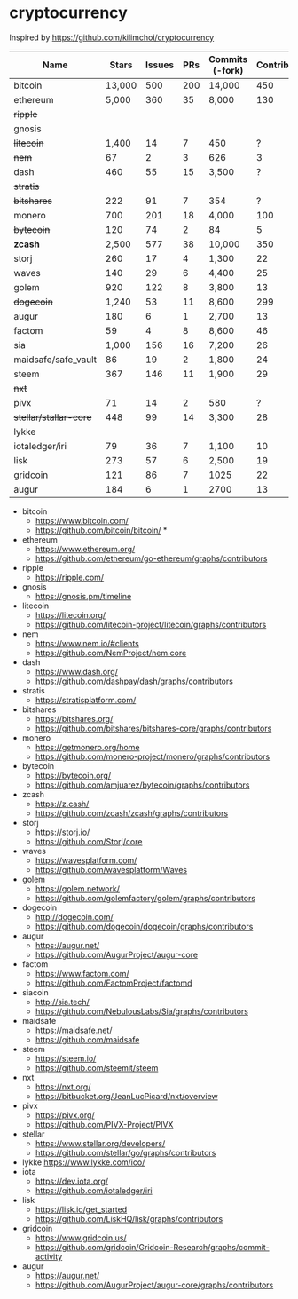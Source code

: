 # cryptocurrency

Inspired by https://github.com/kilimchoi/cryptocurrency

| Name | Stars | Issues | PRs | Commits (-fork) | Contributors | Forked | Inactive 6m | 
|------|-------|--------|-----|-----------------|--------------|--------|-----------|
| bitcoin | 13,000 | 500 | 200 | 14,000 | 450 | |  |  
| ethereum | 5,000 | 360 | 35 | 8,000 | 130 | | | 
| ~~ripple~~ | | | | | | | | 
| gnosis | | | | | | | | 
| ~~litecoin~~ | 1,400 | 14 | 7 | 450 | ? | **bitcoin** | y | 
| ~~nem~~ | 67 | 2 | 3 | 626 | 3 |  | y | 
| dash | 460 | 55 | 15 | 3,500 | ? | **bitcoin** |  | 
| ~~stratis~~ | | | | | | | | 
| ~~bitshares~~ | 222 | 91 | 7 | 354 | ? | **graphene** | ? | 
| monero | 700 | 201 | 18 | 4,000 | 100 | |  |
| ~~bytecoin~~ | 120 | 74 | 2 | 84 | 5 | | y |
| __zcash__ | 2,500 | 577 | 38 | 10,000 | 350 |  |  |
| storj | 260 | 17 | 4 | 1,300 | 22 | |  |
| waves | 140 | 29 | 6 | 4,400 | 25 | |  |
| golem | 920 | 122 | 8 | 3,800 | 13 | |  |
| ~~dogecoin~~ | 1,240 | 53 | 11 | 8,600 | 299 | ? | **2015** |
| augur | 180 | 6 | 1 | 2,700 | 13 | |  |
| factom | 59 | 4 | 8 | 8,600 | 46 | |  |
| sia | 1,000 | 156 | 16 | 7,200 | 26 | |  |
| maidsafe/safe_vault | 86 | 19 | 2 | 1,800 | 24 | | ? |
| steem | 367 | 146 | 11 | 1,900 | 29 | |  |
| ~~nxt~~ | | | | | | | |
| pivx | 71 | 14 | 2 | 580 | ? | dash |  |
| ~~stellar/stallar-core~~ | 448 | 99 | 14 | 3,300 | 28 | |  |
| ~~lykke~~ | | | | | | | |
| iotaledger/iri | 79 | 36 | 7 | 1,100 | 10 | |  |
| lisk | 273 | 57 | 6 | 2,500 | 19 | |  |
| gridcoin | 121 | 86 | 7 | 1025 | 22 | | |
| augur | 184 | 6 | 1 | 2700 | 13 | | |

* bitcoin
  * https://www.bitcoin.com/
  * https://github.com/bitcoin/bitcoin/
    *   
* ethereum
  * https://www.ethereum.org/
  * https://github.com/ethereum/go-ethereum/graphs/contributors
* ripple
  * https://ripple.com/
* gnosis
  * https://gnosis.pm/timeline
* litecoin
  * https://litecoin.org/
  * https://github.com/litecoin-project/litecoin/graphs/contributors
* nem
  * https://www.nem.io/#clients
  * https://github.com/NemProject/nem.core
* dash
  * https://www.dash.org/
  * https://github.com/dashpay/dash/graphs/contributors
* stratis
  * https://stratisplatform.com/
* bitshares
  * https://bitshares.org/
  * https://github.com/bitshares/bitshares-core/graphs/contributors
* monero
  * https://getmonero.org/home
  * https://github.com/monero-project/monero/graphs/contributors
* bytecoin
  * https://bytecoin.org/
  * https://github.com/amjuarez/bytecoin/graphs/contributors
* zcash
  * https://z.cash/
  * https://github.com/zcash/zcash/graphs/contributors
* storj
  * https://storj.io/
  * https://github.com/Storj/core
* waves
  * https://wavesplatform.com/
  * https://github.com/wavesplatform/Waves
* golem
  * https://golem.network/
  * https://github.com/golemfactory/golem/graphs/contributors
* dogecoin
  * http://dogecoin.com/
  * https://github.com/dogecoin/dogecoin/graphs/contributors
* augur
  * https://augur.net/
  * https://github.com/AugurProject/augur-core
* factom
  * https://www.factom.com/
  * https://github.com/FactomProject/factomd
* siacoin
  * http://sia.tech/
  * https://github.com/NebulousLabs/Sia/graphs/contributors
* maidsafe
  * https://maidsafe.net/
  * https://github.com/maidsafe
* steem
  * https://steem.io/
  * https://github.com/steemit/steem
* nxt
  * https://nxt.org/
  * https://bitbucket.org/JeanLucPicard/nxt/overview
* pivx
  * https://pivx.org/
  * https://github.com/PIVX-Project/PIVX
* stellar
  * https://www.stellar.org/developers/
  * https://github.com/stellar/go/graphs/contributors
* lykke
  https://www.lykke.com/ico/
* iota
  * https://dev.iota.org/
  * https://github.com/iotaledger/iri
* lisk
  * https://lisk.io/get_started
  * https://github.com/LiskHQ/lisk/graphs/contributors
* gridcoin
  * https://www.gridcoin.us/
  * https://github.com/gridcoin/Gridcoin-Research/graphs/commit-activity
* augur
  * https://augur.net/
  * https://github.com/AugurProject/augur-core/graphs/contributors
